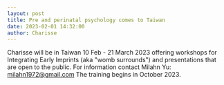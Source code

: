 ```yaml
---
layout: post
title: Pre and perinatal psychology comes to Taiwan
date: 2023-02-01 14:32:00
author: Charisse
---
```


Charisse will be in Taiwan 10 Feb - 21 March 2023 offering workshops for Integrating Early Imprints (aka "womb surrounds") and presentations that are open to the public.  For information contact Milahn Yu:  milahn1972@gmail.com The training begins in October 2023. 
